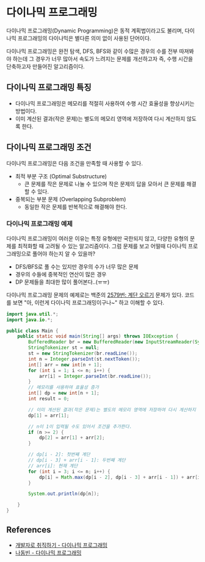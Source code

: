 # 다이나믹 프로그래밍

다이나믹 프로그래밍(Dynamic Programming)은 동적 계획법이라고도 불리며, 다이나믹 프로그래밍의 다이나믹은 별다른 의미 없이 사용된 단어이다.

다이나믹 프로그래밍은 완전 탐색, DFS, BFS와 같이 수많은 경우의 수를 전부 따져봐야 하는데 그 경우가 너무 많아서 속도가 느려지는 문제를 개선하고자 즉, 수행 시간을 단축하고자 만들어진 알고리즘이다.

## 다이나믹 프로그래밍 특징

- 다이나믹 프로그래밍은 메모리를 적절히 사용하여 수행 시간 효율성을 향상시키는 방법이다.
- 이미 계산된 결과(작은 문제)는 별도의 메모리 영역에 저장하여 다시 계산하지 않도록 한다.

## 다이나믹 프로그래밍 조건

다이나믹 프로그래밍은 다음 조건을 만족할 때 사용할 수 있다.

- 최적 부분 구조 (Optimal Substructure)
  - 큰 문제를 작은 문제로 나눌 수 있으며 작은 문제의 답을 모아서 큰 문제를 해결할 수 있다.
- 중복되는 부분 문제 (Overlapping Subproblem)
  - 동일한 작은 문제를 반복적으로 해결해야 한다.

### 다이나믹 프로그래밍 예제

다이나믹 프로그래밍이 여러운 이유는 특정 유형에만 국한되지 않고, 다양한 유형의 문제를 최적화할 때 고려될 수 있는 알고리즘이다. 그럼 문제를 보고 어떨때 다이나믹 프로그래밍으로 풀어야 하는지 알 수 있을까?

- DFS/BFS로 풀 수는 있지만 경우의 수가 너무 많은 문제
- 경우의 수들에 중복적인 연산이 많은 경우
- DP 문제들을 최대한 많이 풀어본다..(ㅠㅠ)

다이나믹 프로그래밍 문제의 예제로는 백준의 [2579번: 계단 오르기](https://www.acmicpc.net/problem/2579) 문제가 있다. 코드를 보면 "아, 이런게 다이나믹 프로그래밍이구나~" 하고 이해할 수 있다.

```java
import java.util.*;
import java.io.*;

public class Main {
    public static void main(String[] args) throws IOException {
        BufferedReader br = new BufferedReader(new InputStreamReader(System.in));
        StringTokenizer st = null;
        st = new StringTokenizer(br.readLine());
        int n = Integer.parseInt(st.nextToken());
        int[] arr = new int[n + 1];
        for (int i = 1; i <= n; i++) {
            arr[i] = Integer.parseInt(br.readLine());
        }
        // 메모리를 사용하여 효울성 증가
        int[] dp = new int[n + 1];
        int result = 0;

        // 이미 계산된 결과(작은 문제)는 별도의 메모리 영역에 저장하여 다시 계산하지 않도록 한다.
        dp[1] = arr[1];

        // n이 1이 입력될 수도 있어서 조건을 추가한다.
        if (n >= 2) {
            dp[2] = arr[1] + arr[2];
        }

        // dp[i - 2]: 첫번째 계단
        // dp[i - 3] + arr[i - 1]: 두번째 계단
        // arr[i]: 현재 계단
        for (int i = 3; i <= n; i++) {
            dp[i] = Math.max(dp[i - 2], dp[i - 3] + arr[i - 1]) + arr[i];
        }

        System.out.println(dp[n]);

    }
}
```

## References

- [개발자로 취직하기 - 다이나믹 프로그래밍](https://www.youtube.com/watch?v=0bqfTzpWySY)
- [나동빈 - 다이나믹 프로그래밍](https://www.youtube.com/watch?v=5Lu34WIx2Us&t=131s)
